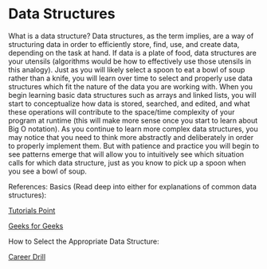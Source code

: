 # Data Structures
What is a data structure?
Data structures, as the term implies, are a way of structuring data in order to efficiently store, find, use, and create data, depending on the task at hand. If data is a plate of food, data structures are your utensils (algorithms would be how to effectively use those utensils in this analogy). Just as you will likely select a spoon to eat a bowl of soup rather than a knife, you will learn over time to select and properly use data structures which fit the nature of the data you are working with. When you begin learning basic data structures such as arrays and linked lists, you will start to conceptualize how data is stored, searched, and edited, and what these operations will contribute to the space/time complexity of your program at runtime (this will make more sense once you start to learn about Big O notation). As you continue to learn more complex data structures, you may notice that you need to think more abstractly and deliberately in order to properly implement them. But with patience and practice you will begin to see patterns emerge that will allow you to intuitively see which situation calls for which data structure, just as you know to pick up a spoon when you see a bowl of soup.

References:
Basics (Read deep into either for explanations of common data structures):

[Tutorials Point](https://alx-intranet.hbtn.io/rltoken/ZjxizWAKkkJzpHs1mmZZdw)

[Geeks for Geeks](https://alx-intranet.hbtn.io/rltoken/j6OHt4I4GW0dOWihIwQoWA)

How to Select the Appropriate Data Structure:

[Career Drill](https://alx-intranet.hbtn.io/rltoken/Zf-TH854gUT9X44DXf5VJw)
